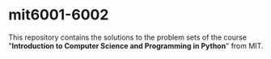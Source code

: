# mit6001-6002
This repository contains the solutions to the problem sets of the course "**Introduction to Computer Science and Programming in Python**" from MIT.
